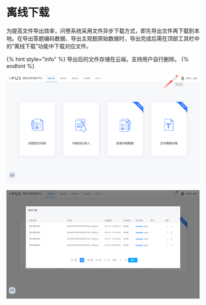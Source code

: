 # 离线下载

为提高文件导出效率，问卷系统采用文件异步下载方式，即先导出文件再下载到本地。在导出答题编码数据、导出主观题原始数据时，导出完成后需在顶部工具栏中的“离线下载”功能中下载对应文件。

{% hint style="info" %}
导出后的文件存储在云端，支持用户自行删除。
{% endhint %}

![&#x79BB;&#x7EBF;&#x4E0B;&#x8F7D;&#x5165;&#x53E3;](../../.gitbook/assets/image%20%2863%29.png)

![&#x79BB;&#x7EBF;&#x4E0B;&#x8F7D;&#x5F39;&#x7A97;](../../.gitbook/assets/image%20%28285%29.png)

